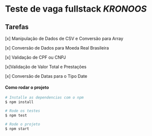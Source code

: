 # Teste de vaga fullstack _KRONOOS_

## Tarefas

[x] Manipulação de Dados de CSV e Conversão para Array

[x] Conversão de Dados para Moeda Real Brasileira

[x] Validação de CPF ou CNPJ

[x]Validação de Valor Total e Prestações

[x] Conversão de Datas para o Tipo Date

#### Como rodar o projeto

```sh
# Installe as dependencias com o npm
$ npm install

# Rode os testes
$ npm test

# Rode o projeto
$ npm start
```
